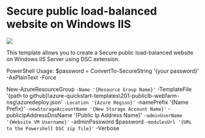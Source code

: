 # Secure public load-balanced website on Windows IIS

<a href="https://portal.azure.com/#create/Microsoft.Template/uri/https%3A%2F%2Fraw.githubusercontent.com%2FAzure%2Fazure-quickstart-templates%2Fmaster%2F201-publiclb-webfarm-nsg%2Fazuredeploy.json" target="_blank">
    <img src="http://azuredeploy.net/deploybutton.png"/>
</a>

This template allows you to create a Secure public load-balanced website on Windows IIS Server using DSC extension.

PowerShell Usage: 
$password = ConvertTo-SecureString '{your password}' -AsPlainText -Force

New-AzureResourceGroup `
    -Name '{Resource Group Name}' `
    -TemplateFile '{path to github}\azure-quickstart-templates\201-publiclb-webfarm-nsg\azuredeploy.json' `
    -Location '{Azure Region}' `
    -namePrefix '{Name Prefix}' `
    -newStorageAccountName '{New Storage Account Name}' `
    -publicIpAddressDnsName '{Public Ip Address Name}' `
    -adminUserName '{Website VM Username}' `
    -adminPassword $password `
    -modulesUrl '{URL to the Powershell DSC zip file}' `
    -Verbose